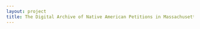 ```yaml
--- 
layout: project 
title: The Digital Archive of Native American Petitions in Massachusetts
---
```



